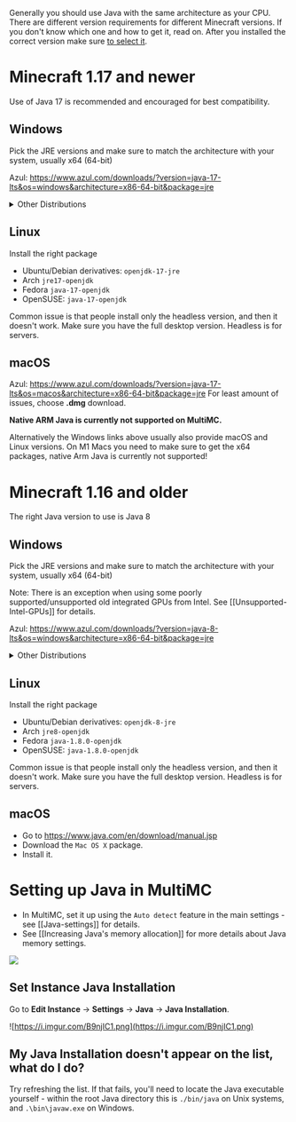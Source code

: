 Generally you should use Java with the same architecture as your CPU. There are different version requirements for different Minecraft versions.
If you don't know which one and how to get it, read on. After you installed the correct version make sure [to select it](#setting-up-java-in-multimc).

# Minecraft 1.17 and newer

Use of Java 17 is recommended and encouraged for best compatibility.

## Windows

Pick the JRE versions and make sure to match the architecture with your system, usually x64 (64-bit)

Azul: <https://www.azul.com/downloads/?version=java-17-lts&os=windows&architecture=x86-64-bit&package=jre>
<details>
<summary>Other Distributions</summary>

* Eclipse Temurin: <https://adoptium.net/temurin/releases/?version=17>
  * Select in the dropdowns "Windows" "x64" "JRE" and "17"
* Microsoft OpenJDK: <https://docs.microsoft.com/en-gb/java/openjdk/download>
* Oracle: <https://www.oracle.com/java/technologies/downloads/#java17>
</details>

## Linux

Install the right package
* Ubuntu/Debian derivatives: `openjdk-17-jre`
* Arch `jre17-openjdk`
* Fedora `java-17-openjdk`
* OpenSUSE: `java-17-openjdk`

Common issue is that people install only the headless version, and then it doesn't work. Make sure you have the full desktop version. Headless is for servers.

## macOS

Azul: <https://www.azul.com/downloads/?version=java-17-lts&os=macos&architecture=x86-64-bit&package=jre>
For least amount of issues, choose **.dmg** download.

**Native ARM Java is currently not supported on MultiMC.**

Alternatively the Windows links above usually also provide macOS and Linux versions. On M1 Macs you need to make sure to get the x64 packages, native Arm Java is currently not supported!

# Minecraft 1.16 and older

The right Java version to use is Java 8

## Windows

Pick the JRE versions and make sure to match the architecture with your system, usually x64 (64-bit)

Note: There is an exception when using some poorly supported/unsupported old integrated GPUs from Intel. See [[Unsupported-Intel-GPUs]] for details.

Azul: <https://www.azul.com/downloads/?version=java-8-lts&os=windows&architecture=x86-64-bit&package=jre>
<details>
  <summary>Other Distributions</summary>

* Eclipse Temurin: <https://adoptium.net/temurin/releases/?version=8>
  * Select in the dropdowns "Windows" "x64" "JRE" and "8"
* Java.com: <https://www.java.com/en/download/manual.jsp>
  * Make sure to download only the "_Windows Offline (x64)_" installer as Online can cause installation issues.
![](https://cdn.discordapp.com/attachments/404818598541000704/681278632811036714/correct-windows-java.png)
</details>

## Linux

Install the right package

* Ubuntu/Debian derivatives: `openjdk-8-jre`
* Arch `jre8-openjdk`
* Fedora `java-1.8.0-openjdk`
* OpenSUSE: `java-1.8.0-openjdk`

Common issue is that people install only the headless version, and then it doesn't work. Make sure you have the full desktop version. Headless is for servers.

## macOS

* Go to <https://www.java.com/en/download/manual.jsp>
* Download the `Mac OS X` package.
* Install it.

# Setting up Java in MultiMC

* In MultiMC, set it up using the `Auto detect` feature in the main settings - see [[Java-settings]] for details.
* See [[Increasing Java's memory allocation]] for more details about Java memory settings.

![](https://cdn.discordapp.com/attachments/531598137790562305/575378380573114378/unknown.png)

## Set Instance Java Installation

Go to **Edit Instance** -> **Settings** -> **Java** -> **Java Installation**.

![https://i.imgur.com/B9njIC1.png](https://i.imgur.com/B9njIC1.png)

## My Java Installation doesn't appear on the list, what do I do?

Try refreshing the list. If that fails, you'll need to locate the Java executable yourself - within the root Java directory this is `./bin/java` on Unix systems, and `.\bin\javaw.exe` on Windows.
